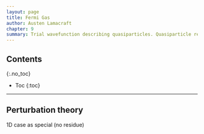 ```yaml
---
layout: page
title: Fermi Gas
author: Austen Lamacraft
chapter: 9
summary: Trial wavefunction describing quasiparticles. Quasiparticle residue. Landau Fermi liquid via perturbation theory.
---
```


## Contents
{:.no_toc}

* Toc
{:toc}

---

## Perturbation theory

1D case as special (no residue)
